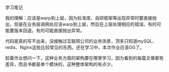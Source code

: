学习笔记  

​	我的理解：应该是warp到上层，因为标准库、自研框架等出现异常时要直接抛出，但是在业务层调用处应该warp到上层，然后在上层处理相应的错误。有的可能要版本回退，有的可能直接抛出异常。



代码是真的写不出来，没接触过互联网公司的业务场景，顶多只知道mySQL、redis、Nginx这些比较常见的东西。还在学习中，本次作业应该GG了。



趁着作业想问一下，这种业务方面的架构要在哪里学习，因为看到的每篇文章都有差异，而且书都是单个模块的，这种整体架构的有点少。